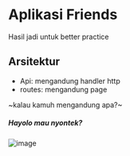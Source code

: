 # Aplikasi Friends

Hasil jadi untuk better practice

## Arsitektur
- Api: mengandung handler http
- routes: mengandung page

~kalau kamuh mengandung apa?~

##### Hayolo mau nyontek?
![image](https://user-images.githubusercontent.com/52902060/209421080-697dfe02-16b9-448c-8bb7-0b57b3deaeba.png)

